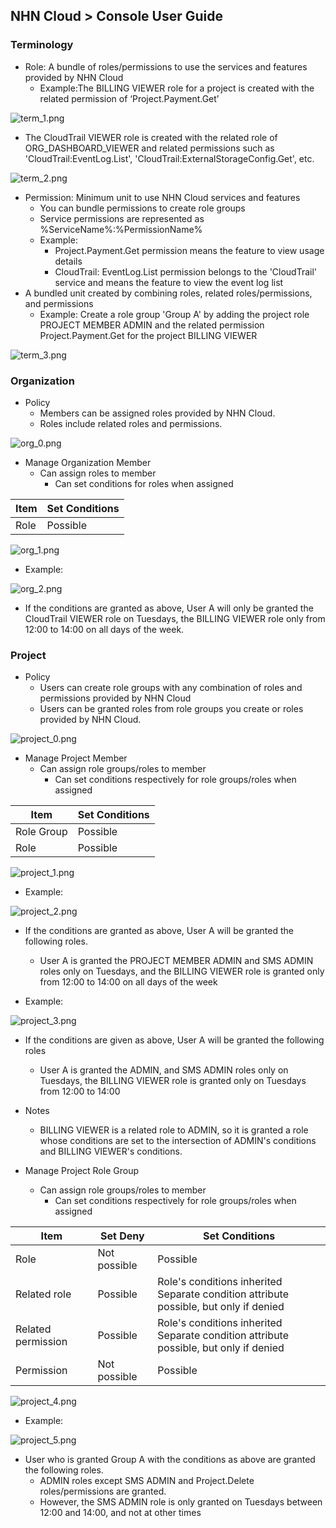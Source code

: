 ## NHN Cloud > Console User Guide

### Terminology


* Role: A bundle of roles/permissions to use the services and features provided by NHN Cloud
    * Example:The BILLING VIEWER role for a project is created with the related permission of ‘Project.Payment.Get’

![term_1.png](http://static.toastoven.net/toast/console_guide/consoleuserguide_term_01_240610.png)

   * The CloudTrail VIEWER role is created with the related role of ORG_DASHBOARD_VIEWER and related permissions such as 'CloudTrail:EventLog.List', 'CloudTrail:ExternalStorageConfig.Get', etc.

![term_2.png](http://static.toastoven.net/toast/console_guide/consoleuserguide_term_02_240610.png)

* Permission: Minimum unit to use NHN Cloud services and features
    * You can bundle permissions to create role groups
    * Service permissions are represented as %ServiceName%:%PermissionName%
    * Example:
        * Project.Payment.Get permission means the feature to view usage details
        * CloudTrail: EventLog.List permission belongs to the 'CloudTrail' service and means the feature to view the event log list
* A bundled unit created by combining roles, related roles/permissions, and permissions
    * Example: Create a role group 'Group A' by adding the project role PROJECT MEMBER ADMIN and the related permission Project.Payment.Get for the project BILLING VIEWER

![term_3.png](http://static.toastoven.net/toast/console_guide/consoleuserguide_term_03_240610.png)

### Organization 

* Policy
    * Members can be assigned roles provided by NHN Cloud.
    * Roles include related roles and permissions.

![org_0.png](http://static.toastoven.net/toast/console_guide/consoleuserguide_org_00_240610.png)

* Manage Organization Member
    * Can assign roles to member
        * Can set conditions for roles when assigned

| Item | Set Conditions |
| --- | ----- |
| Role | Possible |

![org_1.png](http://static.toastoven.net/toast/console_guide/consoleuserguide_org_01_240610.png)

   * Example:

![org_2.png](http://static.toastoven.net/toast/console_guide/consoleuserguide_org_02_240610.png)

   * If the conditions are granted as above, User A will only be granted the CloudTrail VIEWER role on Tuesdays,
the BILLING VIEWER role only from 12:00 to 14:00 on all days of the week.


### Project

* Policy
    * Users can create role groups with any combination of roles and permissions provided by NHN Cloud
    * Users can be granted roles from role groups you create or roles provided by NHN Cloud.

![project_0.png](http://static.toastoven.net/toast/console_guide/consoleuserguide_project_00_240610.png)

* Manage Project Member
    * Can assign role groups/roles to member
        * Can set conditions respectively for role groups/roles when assigned

| Item | Set Conditions |
| --- | ----- |
| Role Group | Possible |
| Role | Possible |


![project_1.png](http://static.toastoven.net/toast/console_guide/consoleuserguide_project_01_240610.png)

   * Example:

![project_2.png](http://static.toastoven.net/toast/console_guide/consoleuserguide_project_02_240610.png)

   * If the conditions are granted as above, User A will be granted the following roles. 
       * User A is granted the PROJECT MEMBER ADMIN and SMS ADMIN roles only on Tuesdays, and the BILLING VIEWER role is granted only from 12:00 to 14:00 on all days of the week

   * Example:

![project_3.png](http://static.toastoven.net/toast/console_guide/consoleuserguide_project_03_240610.png)

   * If the conditions are given as above, User A will be granted the following roles
       * User A is granted the ADMIN, and SMS ADMIN roles only on Tuesdays, the BILLING VIEWER role is granted only on Tuesdays from 12:00 to 14:00

   * Notes
       * BILLING VIEWER is a related role to ADMIN, so it is granted a role whose conditions are set to the intersection of ADMIN's conditions and BILLING VIEWER's conditions.


* Manage Project Role Group
    * Can assign role groups/roles to member
        * Can set conditions respectively for role groups/roles when assigned

| Item | Set Deny | Set Conditions |
| --- | ----- | ----- |
| Role | Not possible | Possible |
| Related role | Possible | Role's conditions inherited<br>Separate condition attribute possible, but only if denied |
| Related permission | Possible | Role's conditions inherited<br>Separate condition attribute possible, but only if denied |
| Permission |  Not possible| Possible |


![project_4.png](http://static.toastoven.net/toast/console_guide/consoleuserguide_project_041_240610.png)

   * Example:

![project_5.png](http://static.toastoven.net/toast/console_guide/consoleuserguide_project_05_240610.png)

   * User who is granted Group A with the conditions as above are granted the following roles.
       * ADMIN roles except SMS ADMIN and Project.Delete roles/permissions are granted.
       * However, the SMS ADMIN role is only granted on Tuesdays between 12:00 and 14:00, and not at other times